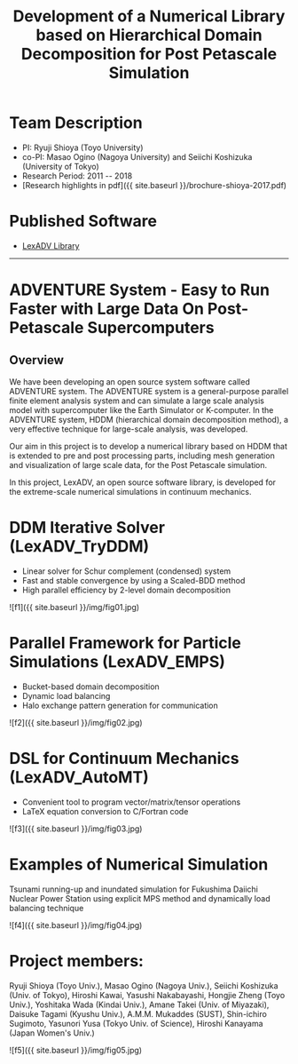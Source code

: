 ﻿---
title: Development of a Numerical Library based on Hierarchical Domain Decomposition for Post Petascale Simulation
---

# Team Description

* PI: Ryuji Shioya (Toyo University)
* co-PI: Masao Ogino (Nagoya University) and Seiichi Koshizuka (University of Tokyo)
* Research Period: 2011 -- 2018
* [Research highlights in pdf]({{ site.baseurl }}/brochure-shioya-2017.pdf)

# Published Software

* [LexADV Library](https://adventure.sys.t.u-tokyo.ac.jp/lexadv/)

---

# ADVENTURE System - Easy to Run Faster with Large Data On Post-Petascale Supercomputers

## Overview
We have been developing an open source system software called ADVENTURE system. The ADVENTURE system is a general-purpose parallel finite element analysis system and can simulate a large scale analysis model with supercomputer like the Earth Simulator or K-computer. In the ADVENTURE system, HDDM (hierarchical domain decomposition method), a very effective technique for large-scale analysis, was developed.
 
Our aim in this project is to develop a numerical library based on HDDM that is extended to pre and post processing parts, including mesh generation and visualization of large scale data, for the Post Petascale simulation.

In this project, LexADV, an open source software library, is developed for the extreme-scale numerical simulations in continuum mechanics.

# DDM Iterative Solver (LexADV_TryDDM)
* Linear solver for Schur complement (condensed) system
* Fast and stable convergence by using a Scaled-BDD method
* High parallel efficiency by 2-level domain decomposition

![f1]({{ site.baseurl }}/img/fig01.jpg)

# Parallel Framework for Particle Simulations (LexADV_EMPS)
* Bucket-based domain decomposition
* Dynamic load balancing
* Halo exchange pattern generation for communication

![f2]({{ site.baseurl }}/img/fig02.jpg)

# DSL for Continuum Mechanics (LexADV_AutoMT)
* Convenient tool to program vector/matrix/tensor operations
* LaTeX equation conversion to C/Fortran code

![f3]({{ site.baseurl }}/img/fig03.jpg)

# Examples of Numerical Simulation
Tsunami running-up and inundated simulation for Fukushima Daiichi Nuclear Power Station using explicit MPS method and dynamically load balancing technique

![f4]({{ site.baseurl }}/img/fig04.jpg)

# Project members:

Ryuji Shioya (Toyo Univ.), Masao Ogino (Nagoya Univ.), Seiichi Koshizuka (Univ. of Tokyo), Hiroshi Kawai, Yasushi Nakabayashi, Hongjie Zheng (Toyo Univ.), Yoshitaka Wada (Kindai Univ.), Amane Takei (Univ. of Miyazaki), Daisuke Tagami (Kyushu Univ.), A.M.M. Mukaddes (SUST), Shin-ichiro Sugimoto, Yasunori Yusa (Tokyo Univ. of Science), Hiroshi Kanayama (Japan Women's Univ.)

![f5]({{ site.baseurl }}/img/fig05.jpg)

